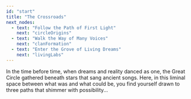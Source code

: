 ```yaml
---
id: "start"
title: "The Crossroads"
next_nodes:
  - text: "Follow the Path of First Light"
    next: "circleOrigins"
  - text: "Walk the Way of Many Voices"
    next: "clanFormation"
  - text: "Enter the Grove of Living Dreams"
    next: "livingLabs"
---
```

In the time before time, when dreams and reality danced as one, the Great Circle gathered beneath stars that sang ancient songs. Here, in this liminal space between what was and what could be, you find yourself drawn to three paths that shimmer with possibility...